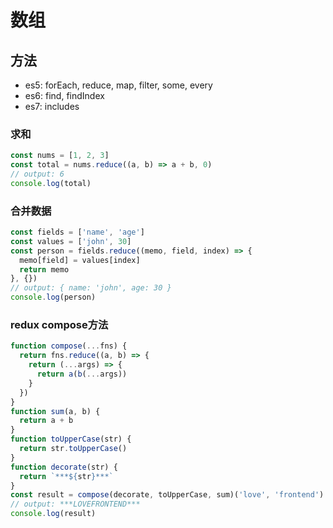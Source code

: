 # 数组
## 方法
- es5: forEach, reduce, map, filter, some, every
- es6: find, findIndex
- es7: includes
### 求和
```js
const nums = [1, 2, 3]
const total = nums.reduce((a, b) => a + b, 0)
// output: 6
console.log(total)
```
### 合并数据
```js
const fields = ['name', 'age']
const values = ['john', 30]
const person = fields.reduce((memo, field, index) => {
  memo[field] = values[index]
  return memo
}, {})
// output: { name: 'john', age: 30 }
console.log(person)
```
### redux compose方法
```js
function compose(...fns) {
  return fns.reduce((a, b) => {
    return (...args) => {
      return a(b(...args))
    }
  })
}
function sum(a, b) {
  return a + b
}
function toUpperCase(str) {
  return str.toUpperCase()
}
function decorate(str) {
  return `***${str}***`
}
const result = compose(decorate, toUpperCase, sum)('love', 'frontend')
// output: ***LOVEFRONTEND***
console.log(result)
```
